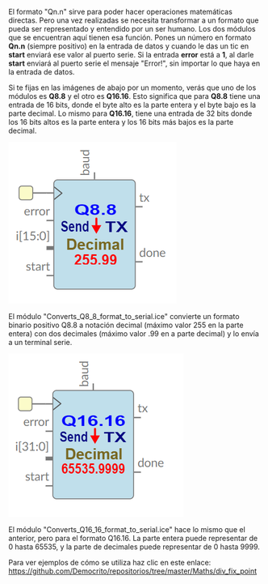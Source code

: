 El formato "Qn.n" sirve para poder hacer operaciones matemáticas directas. Pero una vez realizadas se necesita transformar a un formato que pueda ser representado y entendido por un ser humano. Los dos módulos que se encuentran aquí tienen esa función. Pones un número en formato **Qn.n** (siempre positivo) en la entrada de datos y cuando le das un tic en **start** enviará ese valor al puerto serie. Si la entrada **error** está a **1**, al darle **start** enviará al puerto serie el mensaje "Error!", sin importar lo que haya en la entrada de datos.

Si te fijas en las imágenes de abajo por un momento, verás que uno de los módulos es **Q8.8** y el otro es **Q16.16**. Esto significa que para **Q8.8** tiene una entrada de 16 bits, donde el byte alto es la parte entera y el byte bajo es la parte decimal. Lo mismo para **Q16.16**, tiene una entrada de 32 bits donde los 16 bits altos es la parte entera y los 16 bits más bajos es la parte decimal.

![](https://github.com/Democrito/repositorios/blob/master/Serial_Maths/image/ConvertQ0808formatSerial.PNG)

El módulo "Converts_Q8_8_format_to_serial.ice" convierte un formato binario positivo Q8.8 a notación decimal (máximo valor 255 en la parte entera) con dos decimales (máximo valor .99 en a parte decimal) y lo envía a un terminal serie.

![](https://github.com/Democrito/repositorios/blob/master/Serial_Maths/image/ConvertQ1616formatSerial.PNG)

El módulo "Converts_Q16_16_format_to_serial.ice" hace lo mismo que el anterior, pero para el formato Q16.16. La parte entera puede representar de 0 hasta 65535, y la parte de decimales puede representar de 0 hasta 9999.


Para ver ejemplos de cómo se utiliza haz clic en este enlace: https://github.com/Democrito/repositorios/tree/master/Maths/div_fix_point
